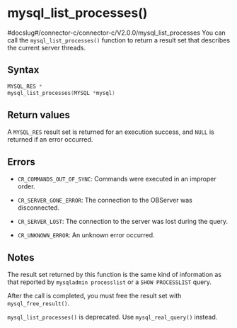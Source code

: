 mysql_list_processes()
===========================================
#docslug#/connector-c/connector-c/V2.0.0/mysql_list_processes
You can call the `mysql_list_processes()` function to return a result set that describes the current server threads.

Syntax
---------------------------

```c
MYSQL_RES *
mysql_list_processes(MYSQL *mysql)
```



Return values
----------------------------------

A `MYSQL_RES` result set is returned for an execution success, and `NULL` is returned if an error occurred.

Errors
---------------------------

* `CR_COMMANDS_OUT_OF_SYNC`: Commands were executed in an improper order.



* `CR_SERVER_GONE_ERROR`: The connection to the OBServer was disconnected.



* `CR_SERVER_LOST`: The connection to the server was lost during the query.



* `CR_UNKNOWN_ERROR`: An unknown error occurred.






Notes
--------------------------

The result set returned by this function is the same kind of information as that reported by `mysqladmin processlist` or a `SHOW PROCESSLIST` query.

After the call is completed, you must free the result set with `mysql_free_result()`.

`mysql_list_processes()` is deprecated. Use `mysql_real_query()` instead.
